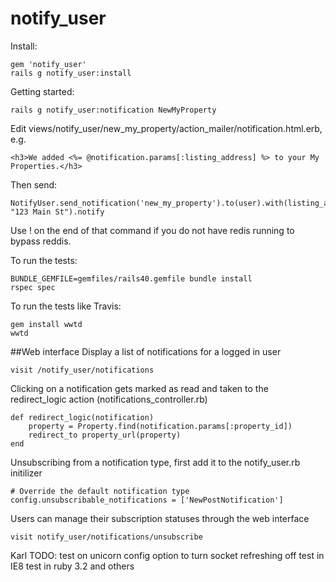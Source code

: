 notify_user
===========


Install:
```
gem 'notify_user'
rails g notify_user:install
```

Getting started:
```
rails g notify_user:notification NewMyProperty
```

Edit views/notify_user/new_my_property/action_mailer/notification.html.erb, e.g.
```
<h3>We added <%= @notification.params[:listing_address] %> to your My Properties.</h3>
```

Then send:
```
NotifyUser.send_notification('new_my_property').to(user).with(listing_address: "123 Main St").notify
```
Use ! on the end of that command if you do not have redis running to bypass reddis.


To run the tests:
```
BUNDLE_GEMFILE=gemfiles/rails40.gemfile bundle install
rspec spec
```

To run the tests like Travis:
```
gem install wwtd
wwtd
```

##Web interface
Display a list of notifications for a logged in user
```
visit /notify_user/notifications
```

Clicking on a notification gets marked as read and taken to the redirect_logic action (notifications_controller.rb)
```
def redirect_logic(notification)
	property = Property.find(notification.params[:property_id])
	redirect_to property_url(property)
end
```

Unsubscribing from a notification type, first add it to the notify_user.rb initilizer 
```
# Override the default notification type
config.unsubscribable_notifications = ['NewPostNotification']
```

Users can manage their subscription statuses through the web interface
```
visit notify_user/notifications/unsubscribe
```


Karl TODO:
test on unicorn
config option to turn socket refreshing off
test in IE8
test in ruby 3.2 and others

